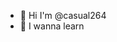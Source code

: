 - 👋 Hi I'm @casual264
- 👀 I wanna learn

<!---
casual264/casual264 is a ✨ special ✨ repository because its `README.md` (this file) appears on your GitHub profile.
You can click the Preview link to take a look at your changes.
--->
